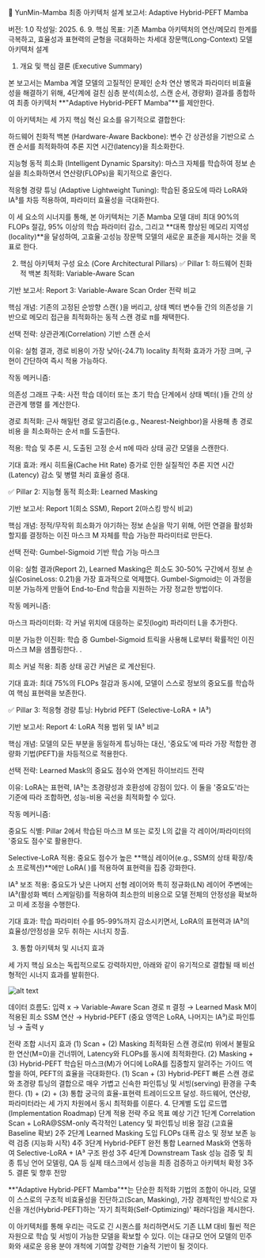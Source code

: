 🧠 YunMin-Mamba 최종 아키텍처 설계 보고서: Adaptive Hybrid-PEFT Mamba

버전: 1.0
작성일: 2025. 6. 9. 
핵심 목표: 기존 Mamba 아키텍처의 연산/메모리 한계를 극복하고, 효율성과 표현력의 균형을 극대화하는 차세대 장문맥(Long-Context) 모델 아키텍처 설계

1. 개요 및 핵심 결론 (Executive Summary)

본 보고서는 Mamba 계열 모델의 고질적인 문제인 순차 연산 병목과 파라미터 비효율성을 해결하기 위해, 4단계에 걸친 심층 분석(희소성, 스캔 순서, 경량화) 결과를 종합하여 최종 아키텍처 **"Adaptive Hybrid-PEFT Mamba"**를 제안한다.

이 아키텍처는 세 가지 핵심 혁신 요소를 유기적으로 결합한다:

하드웨어 친화적 백본 (Hardware-Aware Backbone): 변수 간 상관성을 기반으로 스캔 순서를 최적화하여 추론 지연 시간(latency)을 최소화한다.

지능형 동적 희소화 (Intelligent Dynamic Sparsity): 마스크 자체를 학습하여 정보 손실을 최소화하면서 연산량(FLOPs)을 획기적으로 줄인다.

적응형 경량 튜닝 (Adaptive Lightweight Tuning): 학습된 중요도에 따라 LoRA와 IA³를 차등 적용하여, 파라미터 효율성을 극대화한다.

이 세 요소의 시너지를 통해, 본 아키텍처는 기존 Mamba 모델 대비 최대 90%의 FLOPs 절감, 95% 이상의 학습 파라미터 감소, 그리고 **대폭 향상된 메모리 지역성(locality)**을 달성하여, 고효율·고성능 장문맥 모델의 새로운 표준을 제시하는 것을 목표로 한다.

2. 핵심 아키텍처 구성 요소 (Core Architectural Pillars)
✅ Pillar 1: 하드웨어 친화적 백본 최적화: Variable-Aware Scan

기반 보고서: Report 3: Variable-Aware Scan Order 전략 비교

핵심 개념: 기존의 고정된 순방향 스캔(
)을 버리고, 상태 벡터 변수들 간의 의존성을 기반으로 메모리 접근을 최적화하는 동적 스캔 경로 π를 채택한다.

선택 전략: 상관관계(Correlation) 기반 스캔 순서

이유: 실험 결과, 경로 비용이 가장 낮아(-24.71) locality 최적화 효과가 가장 크며, 구현이 간단하여 즉시 적용 가능하다.

작동 메커니즘:

의존성 그래프 구축: 사전 학습 데이터 또는 초기 학습 단계에서 상태 벡터(
)들 간의 상관관계 행렬 
를 계산한다.

경로 최적화: 근사 해밀턴 경로 알고리즘(e.g., Nearest-Neighbor)을 사용해 총 경로 비용 
을 최소화하는 순서 π를 도출한다.

적용: 학습 및 추론 시, 도출된 고정 순서 π에 따라 상태 공간 모델을 스캔한다.

기대 효과: 캐시 히트율(Cache Hit Rate) 증가로 인한 실질적인 추론 지연 시간(Latency) 감소 및 병렬 처리 효율성 증대.

✅ Pillar 2: 지능형 동적 희소화: Learned Masking

기반 보고서: Report 1(희소 SSM), Report 2(마스킹 방식 비교)

핵심 개념: 정적/무작위 희소화가 야기하는 정보 손실을 막기 위해, 어떤 연결을 활성화할지를 결정하는 이진 마스크 M 자체를 학습 가능한 파라미터로 만든다.

선택 전략: Gumbel-Sigmoid 기반 학습 가능 마스크

이유: 실험 결과(Report 2), Learned Masking은 희소도 30-50% 구간에서 정보 손실(CosineLoss: 0.21)을 가장 효과적으로 억제했다. Gumbel-Sigmoid는 이 과정을 미분 가능하게 만들어 End-to-End 학습을 지원하는 가장 정교한 방법이다.

작동 메커니즘:

마스크 파라미터화: 각 커널 위치에 대응하는 로짓(logit) 파라미터 L을 추가한다.

미분 가능한 이진화: 학습 중 Gumbel-Sigmoid 트릭을 사용해 L로부터 확률적인 이진 마스크 M을 샘플링한다. 
.

희소 커널 적용: 최종 상태 공간 커널은 
로 계산된다.

기대 효과: 최대 75%의 FLOPs 절감과 동시에, 모델이 스스로 정보의 중요도를 학습하여 핵심 표현력을 보존한다.

✅ Pillar 3: 적응형 경량 튜닝: Hybrid PEFT (Selective-LoRA + IA³)

기반 보고서: Report 4: LoRA 적용 범위 및 IA³ 비교

핵심 개념: 모델의 모든 부분을 동일하게 튜닝하는 대신, '중요도'에 따라 가장 적합한 경량화 기법(PEFT)을 차등적으로 적용한다.

선택 전략: Learned Mask의 중요도 점수와 연계된 하이브리드 전략

이유: LoRA는 표현력, IA³는 초경량성과 호환성에 강점이 있다. 이 둘을 '중요도'라는 기준에 따라 조합하면, 성능-비용 곡선을 최적화할 수 있다.

작동 메커니즘:

중요도 식별: Pillar 2에서 학습된 마스크 M 또는 로짓 L의 값을 각 레이어/파라미터의 '중요도 점수'로 활용한다.

Selective-LoRA 적용: 중요도 점수가 높은 **핵심 레이어(e.g., SSM의 상태 확장/축소 프로젝션)**에만 LoRA(
)를 적용하여 표현력을 집중 강화한다.

IA³ 보조 적용: 중요도가 낮은 나머지 선형 레이어와 특히 정규화(LN) 레이어 주변에는 IA³(활성화 벡터 스케일링)를 적용하여 최소한의 비용으로 모델 전체의 안정성을 확보하고 미세 조정을 수행한다.

기대 효과: 학습 파라미터 수를 95-99%까지 감소시키면서, LoRA의 표현력과 IA³의 효율성/안정성을 모두 취하는 시너지 창출.

3. 통합 아키텍처 및 시너지 효과

세 가지 핵심 요소는 독립적으로도 강력하지만, 아래와 같이 유기적으로 결합될 때 비선형적인 시너지 효과를 발휘한다.

![alt text](https://via.placeholder.com/800x300.png?text=Adaptive+Hybrid-PEFT+Mamba+Data+Flow)

데이터 흐름도: 입력 x → Variable-Aware Scan 경로 π 결정 → Learned Mask M이 적용된 희소 SSM 연산 → Hybrid-PEFT (중요 영역은 LoRA, 나머지는 IA³)로 파인튜닝 → 출력 y

전략 조합	시너지 효과
(1) Scan + (2) Masking	최적화된 스캔 경로(π) 위에서 불필요한 연산(M=0)을 건너뛰어, Latency와 FLOPs를 동시에 최적화한다.
(2) Masking + (3) Hybrid-PEFT	학습된 마스크(M)가 어디에 LoRA를 집중할지 알려주는 가이드 역할을 하여, PEFT의 효율을 극대화한다.
(1) Scan + (3) Hybrid-PEFT	빠른 스캔 경로와 초경량 튜닝의 결합으로 매우 가볍고 신속한 파인튜닝 및 서빙(serving) 환경을 구축한다.
(1) + (2) + (3) 통합	궁극의 효율-표현력 트레이드오프 달성. 하드웨어, 연산량, 파라미터라는 세 가지 차원에서 동시 최적화를 이룬다.
4. 단계별 도입 로드맵 (Implementation Roadmap)
단계	적용 전략	주요 목표	예상 기간
1단계	Correlation Scan + LoRA@SSM-only	즉각적인 Latency 및 파인튜닝 비용 절감 (고효율 Baseline 확보)	2주
2단계	Learned Masking 도입	FLOPs 대폭 감소 및 정보 보존 능력 검증 (지능화 시작)	4주
3단계	Hybrid-PEFT 완전 통합	Learned Mask와 연동하여 Selective-LoRA + IA³ 구조 완성	3주
4단계	Downstream Task 성능 검증 및 최종 튜닝	언어 모델링, QA 등 실제 태스크에서 성능을 최종 검증하고 아키텍처 확정	3주
5. 결론 및 향후 전망

**"Adaptive Hybrid-PEFT Mamba"**는 단순한 최적화 기법의 조합이 아니라, 모델이 스스로의 구조적 비효율성을 진단하고(Scan, Masking), 가장 경제적인 방식으로 자신을 개선(Hybrid-PEFT)하는 '자기 최적화(Self-Optimizing)' 패러다임을 제시한다.

이 아키텍처를 통해 우리는 극도로 긴 시퀀스를 처리하면서도 기존 LLM 대비 훨씬 적은 자원으로 학습 및 서빙이 가능한 모델을 확보할 수 있다. 이는 대규모 언어 모델의 민주화와 새로운 응용 분야 개척에 기여할 강력한 기술적 기반이 될 것이다.
